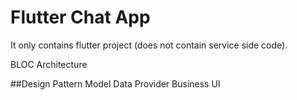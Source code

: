 # Flutter Chat App

It only contains flutter project (does not contain service side code). 

BLOC Architecture

##Design Pattern
Model
Data Provider
Business
UI
